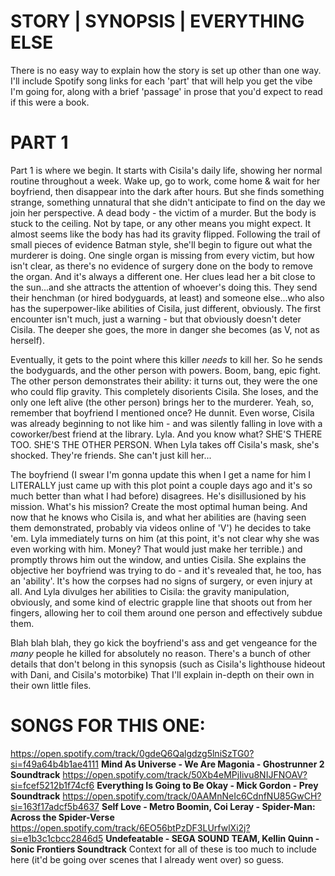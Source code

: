 # STORY | SYNOPSIS | EVERYTHING ELSE

There is no easy way to explain how the story is set up other than one way.
I'll include Spotify song links for each 'part' that will help you get the vibe I'm going for, along with a brief 'passage' in prose that you'd expect to read if this were a book.


# PART 1
Part 1 is where we begin. It starts with Cisila's daily life, showing her normal routine throughout a week. Wake up, go to work, come home & wait for her boyfriend, then disappear into the dark after hours. But she finds something strange, something unnatural that she didn't anticipate to find on the day we join her perspective. A dead body - the victim of a murder. But the body is stuck to the ceiling. Not by tape, or any other means you might expect. It almost seems like the body has had its gravity flipped. Following the trail of small pieces of evidence Batman style, she'll begin to figure out what the murderer is doing. One single organ is missing from every victim, but how isn't clear, as there's no evidence of surgery done on the body to remove the organ. And it's always a different one. Her clues lead her a bit close to the sun...and she attracts the attention of whoever's doing this. They send their henchman (or hired bodyguards, at least) and someone else...who also has the superpower-like abilities of Cisila, just different, obviously. The first encounter isn't much, just a warning - but that obviously doesn't deter Cisila. The deeper she goes, the more in danger she becomes (as V, not as herself). 

Eventually, it gets to the point where this killer *needs* to kill her. So he sends the bodyguards, and the other person with powers. Boom, bang, epic fight. The other person demonstrates their ability: it turns out, they were the one who could flip gravity. This completely disorients Cisila. She loses, and the only one left alive (the other person) brings her to the murderer. Yeah, so, remember that boyfriend I mentioned once? He dunnit. Even worse, Cisila was already beginning to not like him - and was silently falling in love with a coworker/best friend at the library. Lyla. And you know what? SHE'S THERE TOO. SHE'S THE OTHER PERSON. When Lyla takes off Cisila's mask, she's shocked. They're friends. She can't just kill her...

The boyfriend (I swear I'm gonna update this when I get a name for him I LITERALLY just came up with this plot point a couple days ago and it's so much better than what I had before) disagrees. He's disillusioned by his mission. What's his mission? Create the most optimal human being. And now that he knows who Cisila is, and what her abilities are (having seen them demonstrated, probably via videos online of 'V') he decides to take 'em. Lyla immediately turns on him (at this point, it's not clear why she was even working with him. Money? That would just make her terrible.) and promptly throws him out the window, and unties Cisila. She explains the objective her boyfriend was trying to do - and it's revealed that, he too, has an 'ability'. It's how the corpses had no signs of surgery, or even injury at all. And Lyla divulges her abilities to Cisila: the gravity manipulation, obviously, and some kind of electric grapple line that shoots out from her fingers, allowing her to coil them around one person and effectively subdue them.

Blah blah blah, they go kick the boyfriend's ass and get vengeance for the *many* people he killed for absolutely no reason. 
There's a bunch of other details that don't belong in this synopsis (such as Cisila's lighthouse hideout with Dani, and Cisila's motorbike) That I'll explain in-depth on their own in their own little files.

# SONGS FOR THIS ONE:
https://open.spotify.com/track/0gdeQ6Qalgdzg5lniSzTG0?si=f49a64b4b1ae4111 __Mind As Universe - We Are Magonia - Ghostrunner 2 Soundtrack__
https://open.spotify.com/track/50Xb4eMPjIivu8NIJFNOAV?si=fcef5212b1f74cf6 __Everything Is Going to Be Okay - Mick Gordon - Prey Soundtrack__
https://open.spotify.com/track/0AAMnNeIc6CdnfNU85GwCH?si=163f17adcf5b4637 __Self Love - Metro Boomin, Coi Leray - Spider-Man: Across the Spider-Verse__
https://open.spotify.com/track/6EO56btPzDF3LUrfwlXi2j?si=e1b3c1cbcc2846d5 __Undefeatable - SEGA SOUND TEAM, Kellin Quinn - Sonic Frontiers Soundtrack__
Context for all of these is too much to include here (it'd be going over scenes that I already went over) so guess.
